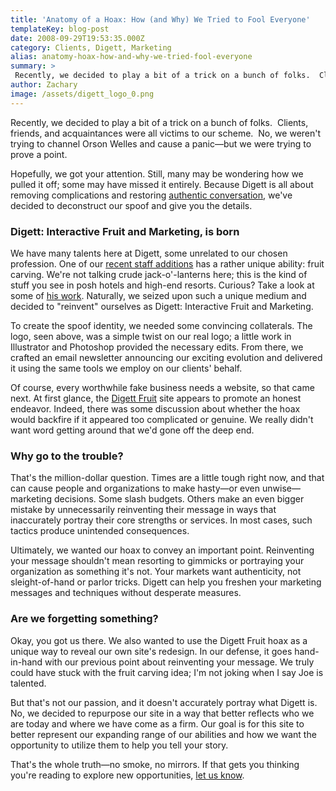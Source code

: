 ```yaml
---
title: 'Anatomy of a Hoax: How (and Why) We Tried to Fool Everyone'
templateKey: blog-post
date: 2008-09-29T19:53:35.000Z
category: Clients, Digett, Marketing
alias: anatomy-hoax-how-and-why-we-tried-fool-everyone
summary: > 
 Recently, we decided to play a bit of a trick on a bunch of folks.  Clients, friends, and acquaintances were all victims to our scheme.  No, we weren't trying to channel Orson Welles and cause a panic—but we were trying to prove a point.
author: Zachary
image: /assets/digett_logo_0.png
---
```


Recently, we decided to play a bit of a trick on a bunch of folks.  Clients, friends, and acquaintances were all victims to our scheme.  No, we weren't trying to channel Orson Welles and cause a panic—but we were trying to prove a point.

Hopefully, we got your attention. Still, many may be wondering how we pulled it off; some may have missed it entirely. Because Digett is all about removing complications and restoring [authentic conversation](/services/website-development), we've decided to deconstruct our spoof and give you the details.

### Digett: Interactive Fruit and Marketing, is born

We have many talents here at Digett, some unrelated to our chosen profession. One of our [recent staff additions](/news/digett-hires-new-developer) has a rather unique ability: fruit carving. We're not talking crude jack-o'-lanterns here; this is the kind of stuff you see in posh hotels and high-end resorts. Curious? Take a look at some of [his work](http://www.sacurrent.com/columns/story.asp?id=59351). Naturally, we seized upon such a unique medium and decided to "reinvent" ourselves as Digett: Interactive Fruit and Marketing.

To create the spoof identity, we needed some convincing collaterals. The logo, seen above, was a simple twist on our real logo; a little work in Illustrator and Photoshop provided the necessary edits. From there, we crafted an email newsletter announcing our exciting evolution and delivered it using the same tools we employ on our clients' behalf.

Of course, every worthwhile fake business needs a website, so that came next. At first glance, the [Digett Fruit](http://fruit.digett.com) site appears to promote an honest endeavor. Indeed, there was some discussion about whether the hoax would backfire if it appeared too complicated or genuine. We really didn't want word getting around that we'd gone off the deep end.

### Why go to the trouble?

That's the million-dollar question. Times are a little tough right now, and that can cause people and organizations to make hasty—or even unwise—marketing decisions. Some slash budgets. Others make an even bigger mistake by unnecessarily reinventing their message in ways that inaccurately portray their core strengths or services. In most cases, such tactics produce unintended consequences.

Ultimately, we wanted our hoax to convey an important point. Reinventing your message shouldn't mean resorting to gimmicks or portraying your organization as something it's not. Your markets want authenticity, not sleight-of-hand or parlor tricks. Digett can help you freshen your marketing messages and techniques without desperate measures.

### Are we forgetting something?

Okay, you got us there. We also wanted to use the Digett Fruit hoax as a unique way to reveal our own site's redesign. In our defense, it goes hand-in-hand with our previous point about reinventing your message. We truly could have stuck with the fruit carving idea; I'm not joking when I say Joe is talented.

But that's not our passion, and it doesn't accurately portray what Digett is. No, we decided to repurpose our site in a way that better reflects who we are today and where we have come as a firm. Our goal is for this site to better represent our expanding range of our abilities and how we want the opportunity to utilize them to help you tell your story.

That's the whole truth—no smoke, no mirrors. If that gets you thinking you're reading to explore new opportunities, [let us know](/contact).